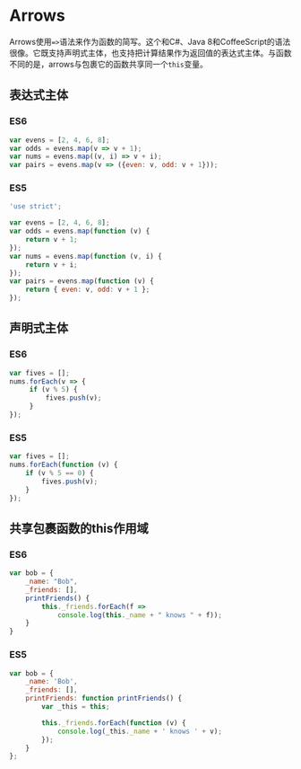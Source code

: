 # Arrows

Arrows使用`=>`语法来作为函数的简写。这个和C#、Java 8和CoffeeScript的语法很像。它既支持声明式主体，也支持把计算结果作为返回值的表达式主体。与函数不同的是，arrows与包裹它的函数共享同一个`this`变量。

## 表达式主体

### ES6
```JavaScript
var evens = [2, 4, 6, 8];
var odds = evens.map(v => v + 1);
var nums = evens.map((v, i) => v + i);
var pairs = evens.map(v => ({even: v, odd: v + 1}));
```

### ES5
```JavaScript
'use strict';

var evens = [2, 4, 6, 8];
var odds = evens.map(function (v) {
    return v + 1;
});
var nums = evens.map(function (v, i) {
    return v + i;
});
var pairs = evens.map(function (v) {
    return { even: v, odd: v + 1 };
});
```

## 声明式主体

### ES6
```JavaScript
var fives = [];
nums.forEach(v => {
     if (v % 5) {
         fives.push(v);
     }
});
```

### ES5
```JavaScript
var fives = [];
nums.forEach(function (v) {
    if (v % 5 == 0) {
        fives.push(v);
    }
});
```

## 共享包裹函数的this作用域

### ES6
```JavaScript
var bob = {
    _name: "Bob",
    _friends: [],
    printFriends() {
        this._friends.forEach(f =>
            console.log(this._name + " knows " + f));
    }
}
```

### ES5
```JavaScript
var bob = {
    _name: 'Bob',
    _friends: [],
    printFriends: function printFriends() {
        var _this = this;

        this._friends.forEach(function (v) {
            console.log(_this._name + ' knows ' + v);
        });
    }
};
```
